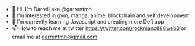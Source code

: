 - 👋 Hi, I’m Darrell aka @garrentmh
- 👀 I’m interested in gym, manga, anime, blockchain and self development
- 🌱 I’m currently learning Javascript and creating more Defi app
- 📫 How to reach me at twitter https://twitter.com/rockmanx888web3 or email me at garrentmh@gmail.com

<!---
garrentmh/garrentmh is a ✨ special ✨ repository because its `README.md` (this file) appears on your GitHub profile.
You can click the Preview link to take a look at your changes.
--->
